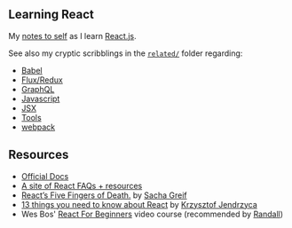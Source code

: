 ## Learning React

My [notes to self](/docs/React.md) as I learn [React.js](/docs/React.md).

See also my cryptic scribblings in the [`related/`](/related/) folder regarding:
- [Babel](/related/Babel.md)
- [Flux/Redux](/related/Redux-Flux.md)
- [GraphQL](/related/GraphQL.md)
- [Javascript](/related/Javascript.md)
- [JSX](/related/JSX.md)
- [Tools](/related/Tools.md)
- [webpack](/related/webpack.md)

## Resources
- [Official Docs](https://facebook.github.io/react/docs/hello-world.html)
- [A site of React FAQs + resources](https://reactfaq.site/why-use-react/#react-mount)
- [React’s Five Fingers of Death.](https://medium.freecodecamp.com/the-5-things-you-need-to-know-to-understand-react-a1dbd5d114a3)
by [Sacha Greif](https://twitter.com/SachaGreif)
- [13 things you need to know about React](http://aimforsimplicity.com/post/13-things-you-need-to-know-about-react/) by [Krzysztof Jendrzyca](https://twitter.com/kjendrzyca)
- Wes Bos' [React For Beginners](https://reactforbeginners.com/) video course (recommended by [Randall](https://github.com/daksis))
